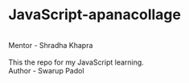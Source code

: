 # JavaScript-apanacollage
<br/>
Mentor - Shradha Khapra
<br/>
<br/>
This the repo for my JavaScript learning.
<br/>
Author - Swarup Padol
